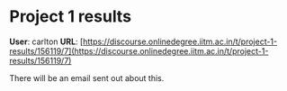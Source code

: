 # Project 1 results

**User**: carlton
**URL**: [https://discourse.onlinedegree.iitm.ac.in/t/project-1-results/156119/7](https://discourse.onlinedegree.iitm.ac.in/t/project-1-results/156119/7)

There will be an email sent out about this.

